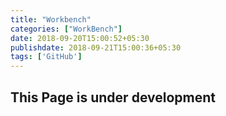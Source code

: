 ```yaml
---
title: "Workbench"
categories: ["WorkBench"]
date: 2018-09-20T15:00:52+05:30
publishdate: 2018-09-21T15:00:36+05:30
tags: ['GitHub']
---
```


## This Page is under development